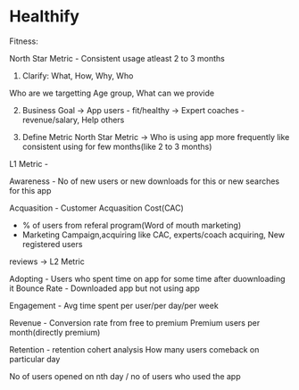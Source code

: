# Healthify

Fitness:

North Star Metric - Consistent usage atleast 2 to 3 months

1. Clarify:
What, How, Why, Who

Who are we targetting
Age group, What can we provide

2. Business Goal
-> App users - fit/healthy
-> Expert coaches - revenue/salary, Help others

3. Define Metric
North Star Metric -> Who is using app more frequently like consistent using for few months(like 2 to 3 months)

L1 Metric -

Awareness - No of new users or new downloads for this  or new searches for this app

Acquasition - Customer Acquasition Cost(CAC)
- % of users from referal program(Word of mouth marketing) 
- Marketing Campaign,acquiring like CAC, experts/coach acquiring, New registered users

reviews -> L2 Metric

Adopting -
Users who spent time on app for some time after duownloading it
Bounce Rate - Downloaded app but not using app

Engagement - 
Avg time spent per user/per day/per week


Revenue - 
Conversion rate from free to premium
Premium users per month(directly premium)

Retention - 
retention cohert analysis
How many users comeback on particular day

No of users opened on nth day / no of users who used the app














